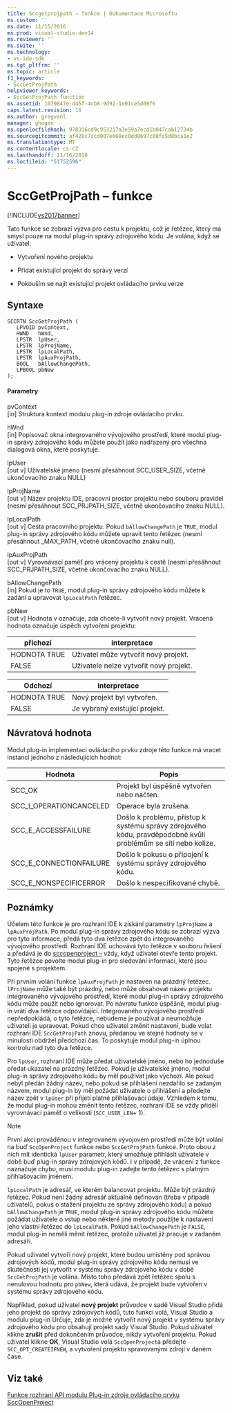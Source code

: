 ```yaml
---
title: Sccgetprojpath – funkce | Dokumentace Microsoftu
ms.custom: ''
ms.date: 11/15/2016
ms.prod: visual-studio-dev14
ms.reviewer: ''
ms.suite: ''
ms.technology:
- vs-ide-sdk
ms.tgt_pltfrm: ''
ms.topic: article
f1_keywords:
- SccGetProjPath
helpviewer_keywords:
- SccGetProjPath function
ms.assetid: 1079847e-d45f-4cb8-9d92-1e01ce5d08f6
caps.latest.revision: 16
ms.author: gregvanl
manager: ghogen
ms.openlocfilehash: 978316cd9c953217a3e59a7ecd1b047cab12734b
ms.sourcegitcommit: af428c7ccd007e668ec0dd8697c88fc5d8bca1e2
ms.translationtype: MT
ms.contentlocale: cs-CZ
ms.lasthandoff: 11/16/2018
ms.locfileid: "51752596"
---
```

# <a name="sccgetprojpath-function"></a>SccGetProjPath – funkce
[!INCLUDE[vs2017banner](../includes/vs2017banner.md)]

Tato funkce se zobrazí výzva pro cestu k projektu, což je řetězec, který má smysl pouze na modul plug-in správy zdrojového kódu. Je volána, když se uživatel:  
  
-   Vytvoření nového projektu  
  
-   Přidat existující projekt do správy verzí  
  
-   Pokouším se najít existující projekt ovládacího prvku verze  
  
## <a name="syntax"></a>Syntaxe  
  
```cpp#  
SCCRTN SccGetProjPath (  
   LPVOID pvContext,  
   HWND   hWnd,  
   LPSTR  lpUser,  
   LPSTR  lpProjName,  
   LPSTR  lpLocalPath,  
   LPSTR  lpAuxProjPath,  
   BOOL   bAllowChangePath,  
   LPBOOL pbNew  
);  
```  
  
#### <a name="parameters"></a>Parametry  
 pvContext  
 [in] Struktura kontext modulu plug-in zdroje ovládacího prvku.  
  
 hWnd  
 [in] Popisovač okna integrovaného vývojového prostředí, které modul plug-in správy zdrojového kódu můžete použít jako nadřazený pro všechna dialogová okna, které poskytuje.  
  
 lpUser  
 [out v] Uživatelské jméno (nesmí přesáhnout SCC_USER_SIZE, včetně ukončovacího znaku NULL)  
  
 lpProjName  
 [out v] Název projektu IDE, pracovní prostor projektu nebo souboru pravidel (nesmí přesáhnout SCC_PRJPATH_SIZE, včetně ukončovacího znaku NULL).  
  
 lpLocalPath  
 [out v] Cesta pracovního projektu. Pokud `bAllowChangePath` je `TRUE`, modul plug-in správy zdrojového kódu můžete upravit tento řetězec (nesmí přesáhnout _MAX_PATH, včetně ukončovacího znaku null).  
  
 lpAuxProjPath  
 [out v] Vyrovnávací paměť pro vrácený projektu k cestě (nesmí přesáhnout SCC_PRJPATH_SIZE, včetně ukončovacího znaku NULL).  
  
 bAllowChangePath  
 [in] Pokud je to `TRUE`, modul plug-in správy zdrojového kódu můžete k zadání a upravovat `lpLocalPath` řetězec.  
  
 pbNew  
 [out v] Hodnota v označuje, zda chcete-li vytvořit nový projekt. Vrácená hodnota označuje úspěch vytvoření projektu:  
  
|příchozí|interpretace|  
|--------------|--------------------|  
|HODNOTA TRUE|Uživatel může vytvořit nový projekt.|  
|FALSE|Uživatele nelze vytvořit nový projekt.|  
  
|Odchozí|interpretace|  
|--------------|--------------------|  
|HODNOTA TRUE|Nový projekt byl vytvořen.|  
|FALSE|Je vybraný existující projekt.|  
  
## <a name="return-value"></a>Návratová hodnota  
 Modul plug-in implementaci ovládacího prvku zdroje této funkce má vracet instanci jednoho z následujících hodnot:  
  
|Hodnota|Popis|  
|-----------|-----------------|  
|SCC_OK|Projekt byl úspěšně vytvořen nebo načten.|  
|SCC_I_OPERATIONCANCELED|Operace byla zrušena.|  
|SCC_E_ACCESSFAILURE|Došlo k problému, přístup k systému správy zdrojového kódu, pravděpodobně kvůli problémům se síti nebo kolize.|  
|SCC_E_CONNECTIONFAILURE|Došlo k pokusu o připojení k systému správy zdrojového kódu.|  
|SCC_E_NONSPECIFICERROR|Došlo k nespecifikované chybě.|  
  
## <a name="remarks"></a>Poznámky  
 Účelem této funkce je pro rozhraní IDE k získání parametry `lpProjName` a `lpAuxProjPath`. Po modul plug-in správy zdrojového kódu se zobrazí výzva pro tyto informace, předá tyto dva řetězce zpět do integrovaného vývojového prostředí. Rozhraní IDE uchovává tyto řetězce v souboru řešení a předává je do [sccopenproject –](../extensibility/sccopenproject-function.md) vždy, když uživatel otevře tento projekt. Tyto řetězce povolte modul plug-in pro sledování informací, které jsou spojené s projektem.  
  
 Při prvním volání funkce `lpAuxProjPath` je nastaven na prázdný řetězec. `lProjName` může také být prázdný, nebo může obsahovat název projektu integrovaného vývojového prostředí, které modul plug-in správy zdrojového kódu může použít nebo ignorovat. Po návratu funkce úspěšně, modul plug-in vrátí dva řetězce odpovídající. Integrovaného vývojového prostředí nepředpokládá, o tyto řetězce, nebudeme je používat a neumožňuje uživateli je upravovat. Pokud chce uživatel změnit nastavení, bude volat rozhraní IDE `SccGetProjPath` znovu, předanou ve stejné hodnoty se v minulosti obdržel předchozí čas. To poskytuje modul plug-in úplnou kontrolu nad tyto dva řetězce.  
  
 Pro `lpUser`, rozhraní IDE může předat uživatelské jméno, nebo ho jednoduše předat ukazatel na prázdný řetězec. Pokud je uživatelské jméno, modul plug-in správy zdrojového kódu by měl používat jako výchozí. Ale pokud nebyl předán žádný název, nebo pokud se přihlášení nezdařilo se zadaným názvem, modul plug-in by měl požádat uživatele o přihlášení a předejte název zpět v `lpUser` při přijetí platné přihlašovací údaje. Vzhledem k tomu, že modul plug-in mohou změnit tento řetězec, rozhraní IDE se vždy přidělí vyrovnávací paměť o velikosti (`SCC_USER_LEN`+ 1).  
  
> [!NOTE]
>  První akci prováděnou v integrovaném vývojovém prostředí může být volání na buď `SccOpenProject` funkce nebo `SccGetProjPath` funkce. Proto obou z nich mít identická `lpUser` parametr, který umožňuje přihlásit uživatele v době buď plug-in správy zdrojových kódů. I v případě, že vrácení z funkce naznačuje chybu, musí modulu plug-in zadejte tento řetězec s platným přihlašovacím jménem.  
  
 `lpLocalPath` je adresář, ve kterém balancovat projektu. Může být prázdný řetězec. Pokud není žádný adresář aktuálně definován (třeba v případě uživatelů, pokus o stažení projektu ze správy zdrojového kódu) a pokud `bAllowChangePath` je `TRUE`, modul plug-in správy zdrojového kódu můžete požádat uživatele o vstup nebo některé jiné metody použijte k nastavení jeho vlastní řetězec do `lpLocalPath`. Pokud `bAllowChangePath` je `FALSE`, modul plug-in neměli měnit řetězec, protože uživatel již pracuje v zadaném adresáři.  
  
 Pokud uživatel vytvoří nový projekt, které budou umístěny pod správou zdrojových kódů, modul plug-in správy zdrojového kódu nemusí ve skutečnosti jej vytvořit v systému správy zdrojového kódu v době `SccGetProjPath` je volána. Místo toho předává zpět řetězec spolu s nenulovou hodnotu pro `pbNew`, která udává, že projekt bude vytvořen v systému správy zdrojového kódu.  
  
 Například, pokud uživatel **nový projekt** průvodce v sadě Visual Studio přidá jeho projekt do správy zdrojových kódů, tuto funkci volá, Visual Studio a modulu plug-in Určuje, zda je možné vytvořit nový projekt v systému správy zdrojového kódu pro obsahují projekt sady Visual Studio. Pokud uživatel klikne **zrušit** před dokončením průvodce, nikdy vytvoření projektu. Pokud uživatel klikne **OK**, Visual Studio volá `SccOpenProject`a předejte `SCC_OPT_CREATEIFNEW`, a vytvoření projektu spravovanými zdroji v daném čase.  
  
## <a name="see-also"></a>Viz také  
 [Funkce rozhraní API modulu Plug-in zdroje ovládacího prvku](../extensibility/source-control-plug-in-api-functions.md)   
 [SccOpenProject](../extensibility/sccopenproject-function.md)

